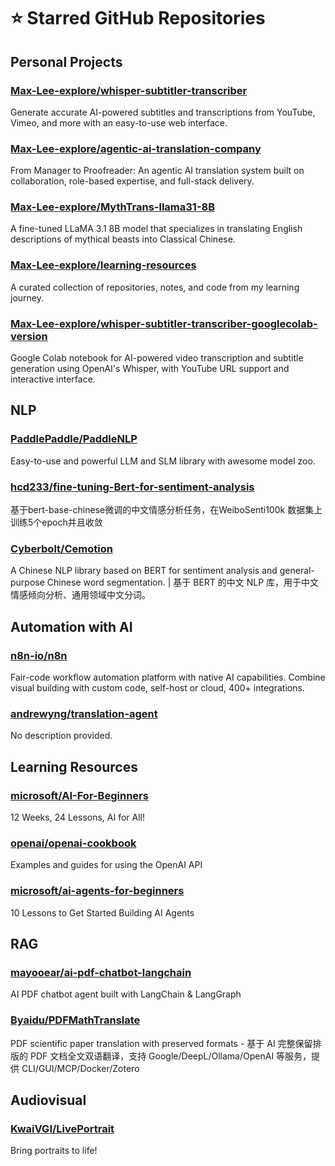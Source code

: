 # ⭐ Starred GitHub Repositories

## Personal Projects

### [Max-Lee-explore/whisper-subtitler-transcriber](https://github.com/Max-Lee-explore/whisper-subtitler-transcriber)
Generate accurate AI-powered subtitles and transcriptions from YouTube, Vimeo, and more with an easy-to-use web interface.

### [Max-Lee-explore/agentic-ai-translation-company](https://github.com/Max-Lee-explore/agentic-ai-translation-company)
From Manager to Proofreader: An agentic AI translation system built on collaboration, role-based expertise, and full-stack delivery.

### [Max-Lee-explore/MythTrans-llama31-8B](https://github.com/Max-Lee-explore/MythTrans-llama31-8B)
A fine-tuned LLaMA 3.1 8B model that specializes in translating English descriptions of mythical beasts into Classical Chinese.

### [Max-Lee-explore/learning-resources](https://github.com/Max-Lee-explore/learning-resources)
A curated collection of repositories, notes, and code from my learning journey.

### [Max-Lee-explore/whisper-subtitler-transcriber-googlecolab-version](https://github.com/Max-Lee-explore/whisper-subtitler-transcriber-googlecolab-version)
Google Colab notebook for AI-powered video transcription and subtitle generation using OpenAI's Whisper, with YouTube URL support and interactive interface.

## NLP

### [PaddlePaddle/PaddleNLP](https://github.com/PaddlePaddle/PaddleNLP)
Easy-to-use and powerful LLM and SLM library with awesome model zoo.

### [hcd233/fine-tuning-Bert-for-sentiment-analysis](https://github.com/hcd233/fine-tuning-Bert-for-sentiment-analysis)
基于bert-base-chinese微调的中文情感分析任务，在WeiboSenti100k 数据集上训练5个epoch并且收敛

### [Cyberbolt/Cemotion](https://github.com/Cyberbolt/Cemotion)
A Chinese NLP library based on BERT for sentiment analysis and general-purpose Chinese word segmentation. | 基于 BERT 的中文 NLP 库，用于中文情感倾向分析、通用领域中文分词。

## Automation with AI

### [n8n-io/n8n](https://github.com/n8n-io/n8n)
Fair-code workflow automation platform with native AI capabilities. Combine visual building with custom code, self-host or cloud, 400+ integrations.

### [andrewyng/translation-agent](https://github.com/andrewyng/translation-agent)
No description provided.

## Learning Resources

### [microsoft/AI-For-Beginners](https://github.com/microsoft/AI-For-Beginners)
12 Weeks, 24 Lessons, AI for All!

### [openai/openai-cookbook](https://github.com/openai/openai-cookbook)
Examples and guides for using the OpenAI API

### [microsoft/ai-agents-for-beginners](https://github.com/microsoft/ai-agents-for-beginners)
10 Lessons to Get Started Building AI Agents

## RAG

### [mayooear/ai-pdf-chatbot-langchain](https://github.com/mayooear/ai-pdf-chatbot-langchain)
AI PDF chatbot agent built with LangChain & LangGraph 

### [Byaidu/PDFMathTranslate](https://github.com/Byaidu/PDFMathTranslate)
PDF scientific paper translation with preserved formats - 基于 AI 完整保留排版的 PDF 文档全文双语翻译，支持 Google/DeepL/Ollama/OpenAI 等服务，提供 CLI/GUI/MCP/Docker/Zotero

## Audiovisual

### [KwaiVGI/LivePortrait](https://github.com/KwaiVGI/LivePortrait)
Bring portraits to life!

